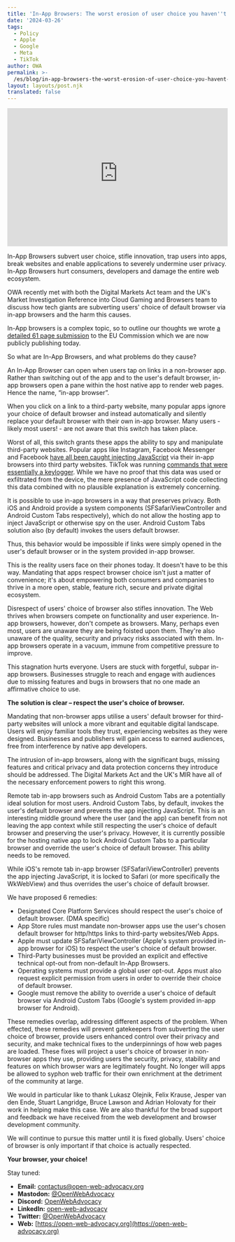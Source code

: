 ```yaml
---
title: 'In-App Browsers: The worst erosion of user choice you haven''t heard of'
date: '2024-03-26'
tags:
  - Policy
  - Apple
  - Google
  - Meta
  - TikTok
author: OWA
permalink: >-
  /es/blog/in-app-browsers-the-worst-erosion-of-user-choice-you-havent-heard-of/index.html
layout: layouts/post.njk
translated: false
---
```


<iframe style="max-width: 100%;" width="560" height="315" src="https://www.youtube-nocookie.com/embed/-6mFC__dMWM?si=dCn6x88fPOox76WL" title="YouTube video player" frameborder="0" allow="accelerometer; autoplay; clipboard-write; encrypted-media; gyroscope; picture-in-picture; web-share" referrerpolicy="strict-origin-when-cross-origin" allowfullscreen></iframe>

In-App Browsers subvert user choice, stifle innovation, trap users into apps, break websites and enable applications to severely undermine user privacy. In-App Browsers hurt consumers, developers and damage the entire web ecosystem.

OWA recently met with both the Digital Markets Act team and the UK's Market Investigation Reference into Cloud Gaming and Browsers team to discuss how tech giants are subverting users' choice of default browser via in-app browsers and the harm this causes.

In-App browsers is a complex topic, so to outline our thoughts we wrote [a detailed 61 page submission](/files/OWA%20-%20DMA%20Interventions%20-%20In-App%20Browsers%20v1.2.pdf) to the EU Commission which we are now publicly publishing today.

So what are In-App Browsers, and what problems do they cause?

An In-App Browser can open when users tap on links in a non-browser app. Rather than switching out of the app and to the user's default browser, in-app browsers open a pane within the host native app to render web pages. Hence the name, “in-app browser”.

When you click on a link to a third-party website, many popular apps ignore your choice of default browser and instead automatically and silently replace your default browser with their own in-app browser. Many users - likely most users! - are not aware that this switch has taken place.

Worst of all, this switch grants these apps the ability to spy and manipulate third-party websites. Popular apps like Instagram, Facebook Messenger and Facebook [have all been caught injecting JavaScript](https://krausefx.com/blog/ios-privacy-instagram-and-facebook-can-track-anything-you-do-on-any-website-in-their-in-app-browser) via their in-app browsers into third party websites. TikTok was running [commands that were essentially a keylogger](https://krausefx.com/blog/announcing-inappbrowsercom-see-what-javascript-commands-get-executed-in-an-in-app-browser). While we have no proof that this data was used or exfiltrated from the device, the mere presence of JavaScript code collecting this data combined with no plausible explanation is extremely concerning.

It is possible to use in-app browsers in a way that preserves privacy. Both iOS and Android provide a system components (SFSafariViewController and Android Custom Tabs respectively), which do not allow the hosting app to inject JavaScript or otherwise spy on the user. Android Custom Tabs solution also (by default) invokes the users default browser.

Thus, this behavior would be impossible if links were simply opened in the user's default browser or in the system provided in-app browser.

This is the reality users face on their phones today. It doesn't have to be this way. Mandating that apps respect browser choice isn't just a matter of convenience; it's about empowering both consumers and companies to thrive in a more open, stable, feature rich, secure and private digital ecosystem.

Disrespect of users' choice of browser also stifles innovation. The Web thrives when browsers compete on functionality and user experience. In-app browsers, however, don't compete as browsers. Many, perhaps even most, users are unaware they are being foisted upon them. They're also unaware of the quality, security and privacy risks associated with them. In-app browsers operate in a vacuum, immune from competitive pressure to improve.

This stagnation hurts everyone. Users are stuck with forgetful, subpar in-app browsers. Businesses struggle to reach and engage with audiences due to missing features and bugs in browsers that no one made an affirmative choice to use.

**The solution is clear – respect the user's choice of browser.**

Mandating that non-browser apps utilise a users' default browser for third-party websites will unlock a more vibrant and equitable digital landscape. Users will enjoy familiar tools they trust, experiencing websites as they were designed. Businesses and publishers will gain access to earned audiences, free from interference by native app developers.

The intrusion of in-app browsers, along with the significant bugs, missing features and critical privacy and data protection concerns they introduce should be addressed. The Digital Markets Act and the UK's MIR have all of the necessary enforcement powers to right this wrong.

Remote tab in-app browsers such as Android Custom Tabs are a potentially ideal solution for most users. Android Custom Tabs, by default, invokes the user's default browser and prevents the app injecting JavaScript. This is an interesting middle ground where the user (and the app) can benefit from not leaving the app context while still respecting the user's choice of default browser and preserving the user's privacy. However, it is currently possible for the hosting native app to lock Android Custom Tabs to a particular browser and override the user's choice of default browser. This ability needs to be removed.

While iOS's remote tab in-app browser (SFSafariViewController) prevents the app injecting JavaScript, it is locked to Safari (or more specifically the WkWebView) and thus overrides the user's choice of default browser.

We have proposed 6 remedies:
* Designated Core Platform Services should respect the user's choice of default browser. (DMA specific)
* App Store rules must mandate non-browser apps use the user's chosen default browser for http/https links to third-party websites/Web Apps.
* Apple must update SFSafariViewController (Apple's system provided in-app browser for iOS) to respect the user's choice of default browser.
* Third-Party businesses must be provided an explicit and effective technical opt-out from non-default In-App Browsers.
* Operating systems must provide a global user opt-out. Apps must also request explicit permission from users in order to override their choice of default browser.
* Google must remove the ability to override a user's choice of default browser via Android Custom Tabs (Google's system provided in-app browser for Android).

These remedies overlap, addressing different aspects of the problem. When effected, these remedies will prevent gatekeepers from subverting the user choice of browser, provide users enhanced control over their privacy and security, and make technical fixes to the underpinnings of how web pages are loaded. These fixes will project a user's choice of browser in non-browser apps they use, providing users the security, privacy, stability and features on which browser wars are legitimately fought. No longer will apps be allowed to syphon web traffic for their own enrichment at the detriment of the community at large.

We would in particular like to thank Lukasz Olejnik, Felix Krause, Jesper van den Ende, Stuart Langridge, Bruce Lawson and Adrian Holovaty for their work in helping make this case. We are also thankful for the broad support and feedback we have received from the web development and browser development community.

We will continue to pursue this matter until it is fixed globally. Users' choice of browser is only important if that choice is actually respected.

**Your browser, your choice!**

Stay tuned:
- **Email:**        [contactus@open-web-advocacy.org](mailto:contactus@open-web-advocacy.org)
- **Mastodon:**      [@OpenWebAdvocacy](https://mastodon.social/@owa)
- **Discord:**      [OpenWebAdvocacy](https://discord.gg/x53hkqrRKx)
- **LinkedIn:**     [open-web-advocacy](https://www.linkedin.com/company/open-web-advocacy/)
- **Twitter:**      [@OpenWebAdvocacy](https://twitter.com/OpenWebAdvocacy)
- **Web:**         [https://open-web-advocacy.org](https://open-web-advocacy.org)

